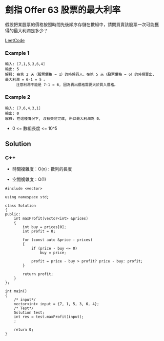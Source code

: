 # 劍指 Offer 63 股票的最大利率

假設把某股票的價格按照時間先後順序存儲在數組中，請問買賣該股票一次可能獲得的最大利潤是多少？

[LeetCode](https://leetcode-cn.com/problems/gu-piao-de-zui-da-li-run-lcof/)

### Example 1
```
輸入: [7,1,5,3,6,4]
輸出: 5
解釋: 在第 2 天（股票價格 = 1）的時候買入，在第 5 天（股票價格 = 6）的時候賣出，最大利潤 = 6-1 = 5 。
     注意利潤不能是 7-1 = 6, 因為賣出價格需要大於買入價格。
```

### Example 2
```
輸入: [7,6,4,3,1]
輸出: 0
解釋: 在這種情況下, 沒有交易完成, 所以最大利潤為 0。
```

* 0 <= 數組長度 <= 10^5

## Solution  

### C++

* 時間複雜度：O(n) : 數列的長度

* 空間複雜度：O(1) 

```
#include <vector>

using namespace std;

class Solution
{
public:
    int maxProfit(vector<int> &prices)
    {
        int buy = prices[0];
        int profit = 0;

        for (const auto &price : prices)
        {
            if (price - buy <= 0)
                buy = price;
            
            profit = price - buy > profit? price - buy: profit;
        }

        return profit;
    }
};

int main()
{
    /* input*/
    vector<int> input = {7, 1, 5, 3, 6, 4};
    /* Test*/
    Solution test;
    int res = test.maxProfit(input);
    ;

    return 0;
}
```